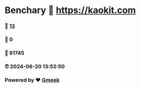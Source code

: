 # Benchary :link: https://kaokit.com 
### :page_facing_up: [13](https://kaokit.com/tag.html) 
### :speech_balloon: 0 
### :hibiscus: 91745 
### :alarm_clock: 2024-06-20 13:52:50 
### Powered by :heart: [Gmeek](https://github.com/Meekdai/Gmeek)
